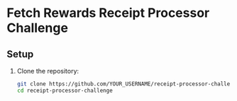 # Fetch Rewards Receipt Processor Challenge

## Setup

1. Clone the repository:
   ```bash
   git clone https://github.com/YOUR_USERNAME/receipt-processor-challenge.git
   cd receipt-processor-challenge
